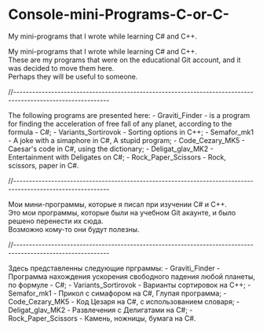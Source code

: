 # Console-mini-Programs-C-or-C-
My mini-programs that I wrote while learning C# and C++.

My mini-programs that I wrote while learning C# and C++. <br>
These are my programs that were on the educational Git account, and it was decided to move them here. <br>
Perhaps they will be useful to someone.<br>

//------------------------------------------------------------------------------------------------------------

The following programs are presented here:
	- Graviti_Finder - is a program for finding the acceleration of free fall of any planet, according to the formula - C#;
	- Variants_Sortirovok - Sorting options in C++;
	- Semafor_mk1 - A joke with a simaphore in C#, A stupid program;
	- Code_Cezary_MK5 - Caesar's code in C#, using the dictionary;
	- Deligat_glav_MK2 - Entertainment with Deligates on C#;
	- Rock_Paper_Scissors - Rock, scissors, paper in C#.

//------------------------------------------------------------------------------------------------------------

Мои мини-программы, которые я писал при изучении C# и C++.<br>
Это мои программы, которые были на учебном Git акаунте, и было решено перенести иx сюда. <br>
Возможно кому-то они будут полезны.<br>

//------------------------------------------------------------------------------------------------------------

Здесь представленны следующие прграммы:
	- Graviti_Finder - Программа нахождения ускорения свободного падения любой планеты, по формуле - С#;
	- Variants_Sortirovok - Варианты сортировок на C++;
	- Semafor_mk1 - Прикол с симафором на С#, Глупая программа;
	- Code_Cezary_MK5 - Код Цезаря на C#, с использованием словаря;
	- Deligat_glav_MK2 - Развлечения с Делигатами на С#;
	- Rock_Paper_Scissors - Камень, ножницы, бумага на C#.

